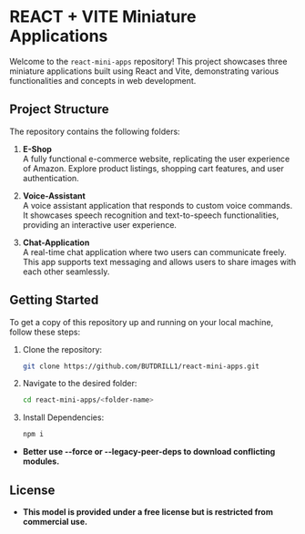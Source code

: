 # REACT + VITE Miniature Applications

Welcome to the `react-mini-apps` repository! This project showcases three miniature applications built using React and Vite, demonstrating various functionalities and concepts in web development.

## Project Structure

The repository contains the following folders:

1. **E-Shop**  
   A fully functional e-commerce website, replicating the user experience of Amazon. Explore product listings, shopping cart features, and user authentication.

2. **Voice-Assistant**  
   A voice assistant application that responds to custom voice commands. It showcases speech recognition and text-to-speech functionalities, providing an interactive user experience.

3. **Chat-Application**  
   A real-time chat application where two users can communicate freely. This app supports text messaging and allows users to share images with each other seamlessly.

## Getting Started

To get a copy of this repository up and running on your local machine, follow these steps:

1. Clone the repository:
   ```bash
   git clone https://github.com/BUTDRILL1/react-mini-apps.git

2. Navigate to the desired folder:
    ```bash
    cd react-mini-apps/<folder-name>

3. Install Dependencies:
    ```bash
    npm i
- **Better use --force or --legacy-peer-deps to download conflicting modules.**
    
## License
- **This model is provided under a free license but is restricted from commercial use.**